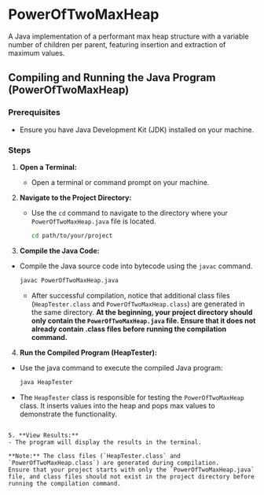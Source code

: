 # PowerOfTwoMaxHeap
 A Java implementation of a performant max heap structure with a variable number of children per parent, featuring insertion and extraction of maximum values.

## Compiling and Running the Java Program (PowerOfTwoMaxHeap)

### Prerequisites
- Ensure you have Java Development Kit (JDK) installed on your machine.

### Steps

1. **Open a Terminal:**
   - Open a terminal or command prompt on your machine.

2. **Navigate to the Project Directory:**
   - Use the `cd` command to navigate to the directory where your `PowerOfTwoMaxHeap.java` file is located.
     ```bash
     cd path/to/your/project
     ```

3. **Compile the Java Code:**
- Compile the Java source code into bytecode using the `javac` command.

     ```bash
     javac PowerOfTwoMaxHeap.java
     ```

   - After successful compilation, notice that additional class files (`HeapTester.class` and `PowerOfTwoMaxHeap.class`) are generated in the same directory. **At the beginning, your project directory should only contain the `PowerOfTwoMaxHeap.java` file. Ensure that it does not already contain .class files before running the compilation command.**
  
4.  **Run the Compiled Program (HeapTester):**
   - Use the java command to execute the compiled Java program:
     ```bash
     java HeapTester
     ```

   - The `HeapTester` class is responsible for testing the `PowerOfTwoMaxHeap` class. It inserts values into the heap and pops max values to demonstrate the functionality.
   ```

5. **View Results:**
   - The program will display the results in the terminal.

**Note:** The class files (`HeapTester.class` and `PowerOfTwoMaxHeap.class`) are generated during compilation. 
Ensure that your project starts with only the `PowerOfTwoMaxHeap.java` file, and class files should not exist in the project directory before running the compilation command.
